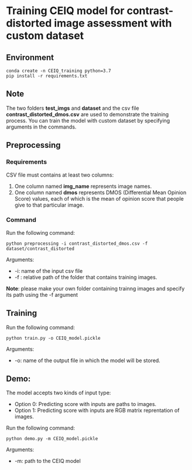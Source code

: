 # Training CEIQ model for contrast-distorted image assessment with custom dataset

## Environment
```
conda create -n CEIQ_training python=3.7
pip install -r requirements.txt
```
## Note
The two folders **test_imgs** and **dataset** and the csv file **contrast_distorted_dmos.csv** are used to demonstrate the training process. You can train the model with custom dataset by specifying arguments in the commands.

## Preprocessing
### Requirements
CSV file must contains at least two columns:
1. One column named **img_name** represents image names.
2. One column named **dmos** represents DMOS (Differential Mean Opinion Score) values, each of which is the mean of opinion score that people give to that particular image.

### Command
Run the following command:
```
python preprocessing -i contrast_distorted_dmos.csv -f dataset/contrast_distorted
```
Arguments:
- -i: name of the input csv file
- -f : relative path of the folder that contains training images.

**Note**: please make your own folder containing trainng images and specify its path using the -f argument
## Training
Run the following command:
```
python train.py -o CEIQ_model.pickle
```
Arguments:
- -o: name of the output file in which the model will be stored.

## Demo:
The model accepts two kinds of input type:
- Option 0: Predicting score with inputs are paths to images.
- Option 1: Predicting score with inputs are RGB matrix reprentation of images.

Run the following command:
```
python demo.py -m CEIQ_model.pickle
```
Arguments:
- -m: path to the CEIQ model


